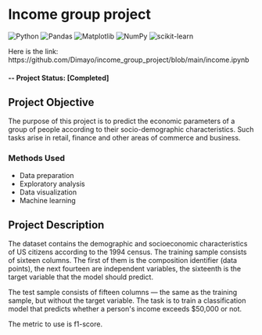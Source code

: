 # Income group project
![Python](https://img.shields.io/badge/python-3670A0?style=for-the-badge&logo=python&logoColor=ffdd54)
![Pandas](https://img.shields.io/badge/pandas-%23150458.svg?style=for-the-badge&logo=pandas&logoColor=white)
![Matplotlib](https://img.shields.io/badge/Matplotlib-%23ffffff.svg?style=for-the-badge&logo=Matplotlib&logoColor=black)
![NumPy](https://img.shields.io/badge/numpy-%23013243.svg?style=for-the-badge&logo=numpy&logoColor=white)
![scikit-learn](https://img.shields.io/badge/scikit--learn-%23F7931E.svg?style=for-the-badge&logo=scikit-learn&logoColor=white)

<p>Here is the link: https://github.com/Dimayo/income_group_project/blob/main/income.ipynb</p>

#### -- Project Status: [Completed]

## Project Objective
The purpose of this project is to predict the economic parameters of a group of people according to their socio-demographic characteristics. Such tasks arise in retail, finance and other areas of commerce and business.

### Methods Used
* Data preparation
* Exploratory analysis
* Data visualization
* Machine learning

## Project Description
<p>The dataset contains the demographic and socioeconomic characteristics of US citizens according to the 1994 census. The training sample consists of sixteen columns. The first of them is the composition identifier (data points), the next fourteen are independent variables, the sixteenth is the target variable that the model should predict.</p><p>The test sample consists of fifteen columns — the same as the training sample, but without the target variable. The task is to train a classification model that predicts whether a person's income exceeds $50,000 or not.</p><p>The metric to use is f1-score.</p>
